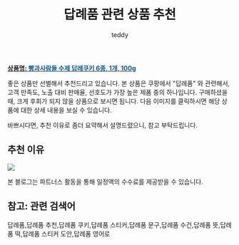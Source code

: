 ﻿---
layout: post
title:  "답례품 관련 상품 추천"
author: teddy
categories: [ 가구/인테리어 ]
tags: [답례품,답례품 추천,답례품 쿠키,답례품 스티커,답례품 문구,답례품 수건,답례품 뜻,답례품 떡,답례품 스티커 도안,답례품 영어로]
image: https://static.coupangcdn.com/image/vendor_inventory/11db/e587c6592a50e3ea8e46e89be9cfba7b6f8caf5140e60899297e73af05a9.jpg 
description: "쿠팡에서 답례품 관련 상품으로 가장 고객 선호도가 높은 제품 중 하나입니다."
---

<a href="https://link.coupang.com/re/AFFSDP?lptag=AF3256674&pageKey=1592027574&itemId=2720216352&vendorItemId=70710450533&traceid=V0-153-152cd77474b045cb&requestid=20221226201608356424281"><b>상품명: <font color='#01579B'>빵과사람들 수제 답례쿠키 6종, 1개, 100g</font></b></a>

좋은 상품만 선별해서 추천드리고 있습니다.
본 상품은 쿠팡에서 "답례품" 와 관련해서, 고객 만족도, 노출 대비 판매율, 선호도가 가장 높은 제품 중의 하나입니다.
구매하셨을 때, 크게 후회가 되지 않을 상품으로 보시면 됩니다. 
다음 이미지를 클릭하시면 해당 상품에 대한 상세 내용을 보실 수 있습니다.

바쁘시다면, 추천 이유로 좀더 요약해서 설명드렸으니, 참고 부탁드립니다.

## 추천 이유 

<a href="https://link.coupang.com/re/AFFSDP?lptag=AF3256674&pageKey=1592027574&itemId=2720216352&vendorItemId=70710450533&traceid=V0-153-152cd77474b045cb&requestid=20221226201608356424281"><img src="https://thumbnail8.coupangcdn.com/thumbnails/remote/q89/image/vendor_inventory/8b79/fd1f1424a8c041f9ac67f813be743cb8e74db8246526a0edac5e1789961e.PNG"></a> 

본 블로그는 파트너스 활동을 통해 일정액의 수수료를 제공받을 수 있습니다.

## 참고: 관련 검색어    
답례품,답례품 추천,답례품 쿠키,답례품 스티커,답례품 문구,답례품 수건,답례품 뜻,답례품 떡,답례품 스티커 도안,답례품 영어로